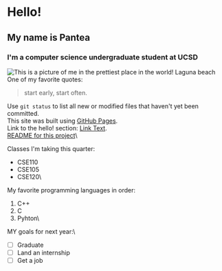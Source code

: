 # Hello!
## My name is Pantea
### I'm a computer science undergraduate student at UCSD
![This is a picture of me in the prettiest place in the world! **Laguna beach** ](IMG_3294.HEIC) 
One of my favorite quotes:
> start early, start often.

Use `git status` to list all new or modified files that haven't yet been committed.\
This site was built using [GitHub Pages](https://pages.github.com/).\
Link to the hello! section: [Link Text](#Hello!).\
[README for this project](README.md)\

Classes I'm taking this quarter:
* CSE110
* CSE105
* CSE120\

My favorite programming languages in order: 
1. C++
2. C
3. Pyhton\

MY goals for next year:\
- [ ] Graduate
- [ ] Land an internship
- [ ] Get a job